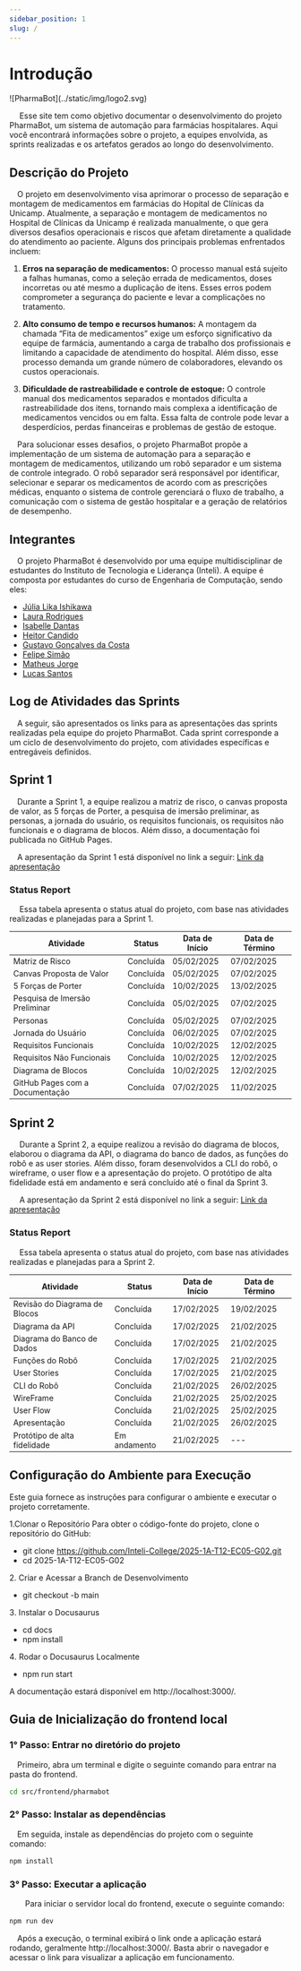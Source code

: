 ```yaml
---
sidebar_position: 1
slug: /
---
```


# Introdução
<div style={{textAlign: 'center'}}>
![PharmaBot](../static/img/logo2.svg)
</div>

&emsp; Esse site tem como objetivo documentar o desenvolvimento do projeto PharmaBot, um sistema de automação para farmácias hospitalares. Aqui você encontrará informações sobre o projeto, a equipes envolvida, as sprints realizadas e os artefatos gerados ao longo do desenvolvimento.

## Descrição do Projeto

&emsp;O projeto em desenvolvimento visa aprimorar o processo de separação e montagem de medicamentos em farmácias do Hopital de Clínicas da Unicamp. Atualmente, a separação e montagem de medicamentos no Hospital de Clínicas da Unicamp é realizada manualmente, o que gera diversos desafios operacionais e riscos que afetam diretamente a qualidade do atendimento ao paciente. Alguns dos principais problemas enfrentados incluem:

1. **Erros na separação de medicamentos:** O processo manual está sujeito a falhas humanas, como a seleção errada de medicamentos, doses incorretas ou até mesmo a duplicação de itens. Esses erros podem comprometer a segurança do paciente e levar a complicações no tratamento.

2. **Alto consumo de tempo e recursos humanos:** A montagem da chamada “Fita de medicamentos” exige um esforço significativo da equipe de farmácia, aumentando a carga de trabalho dos profissionais e limitando a capacidade de atendimento do hospital. Além disso, esse processo demanda um grande número de colaboradores, elevando os custos operacionais.

3. **Dificuldade de rastreabilidade e controle de estoque:** O controle manual dos medicamentos separados e montados dificulta a rastreabilidade dos itens, tornando mais complexa a identificação de medicamentos vencidos ou em falta. Essa falta de controle pode levar a desperdícios, perdas financeiras e problemas de gestão de estoque.

&emsp;Para solucionar esses desafios, o projeto PharmaBot propõe a implementação de um sistema de automação para a separação e montagem de medicamentos, utilizando um robô separador e um sistema de controle integrado. O robô separador será responsável por identificar, selecionar e separar os medicamentos de acordo com as prescrições médicas, enquanto o sistema de controle gerenciará o fluxo de trabalho, a comunicação com o sistema de gestão hospitalar e a geração de relatórios de desempenho.

## Integrantes

&emsp;O projeto PharmaBot é desenvolvido por uma equipe multidisciplinar de estudantes do Instituto de Tecnologia e Liderança (Inteli). A equipe é composta por estudantes do curso de Engenharia de Computação, sendo eles:

- [Júlia Lika Ishikawa](https://www.linkedin.com/in/julia-lika-ishikawa/)
- [Laura Rodrigues](https://www.linkedin.com/in/laura-rodrigues31/)
- [Isabelle Dantas](https://www.linkedin.com/in/iisabelledantas/)
- [Heitor Candido](https://www.linkedin.com/in/heitorfariacandido/)
- [Gustavo Gonçalves da Costa](https://www.linkedin.com/in/gustavo-dacosta/)
- [Felipe Simão](https://www.linkedin.com/in/felipefmsimao/)
- [Matheus Jorge](https://www.linkedin.com/in/matheusjorgerosa/)
- [Lucas Santos](https://www.linkedin.com/in/lucas-nepomuceno-ismart/)

## Log de Atividades das Sprints

&emsp;A seguir, são apresentados os links para as apresentações das sprints realizadas pela equipe do projeto PharmaBot. Cada sprint corresponde a um ciclo de desenvolvimento do projeto, com atividades específicas e entregáveis definidos.

## Sprint 1

&emsp;Durante a Sprint 1, a equipe realizou a matriz de risco, o canvas proposta de valor, as 5 forças de Porter, a pesquisa de imersão preliminar, as personas, a jornada do usuário, os requisitos funcionais, os requisitos não funcionais e o diagrama de blocos. Além disso, a documentação foi publicada no GitHub Pages.

&emsp;A apresentação da Sprint 1 está disponível no link a seguir: [Link da apresentação](https://www.canva.com/design/DAGe61Ti2jY/8LlHrnHwNO6Wccc_JHGuew/edit?utm_content=DAGe61Ti2jY&utm_campaign=designshare&utm_medium=link2&utm_source=sharebutton)

### Status Report
&emsp; Essa tabela apresenta o status atual do projeto, com base nas atividades realizadas e planejadas para a Sprint 1.

| Atividade | Status | Data de Início | Data de Término |
|-----------|--------|----------------|-----------------|
| Matriz de Risco | Concluída | 05/02/2025 | 07/02/2025 |
| Canvas Proposta de Valor | Concluída | 05/02/2025 | 07/02/2025 |
| 5 Forças de Porter | Concluída | 10/02/2025 | 13/02/2025 |
| Pesquisa de Imersão Preliminar | Concluída | 05/02/2025 | 07/02/2025 |
| Personas | Concluída | 05/02/2025 | 07/02/2025 |
| Jornada do Usuário | Concluída | 06/02/2025 | 07/02/2025 |
| Requisitos Funcionais | Concluída | 10/02/2025 | 12/02/2025 |
| Requisitos Não Funcionais | Concluída | 10/02/2025 | 12/02/2025 |
| Diagrama de Blocos | Concluída | 10/02/2025 | 12/02/2025 |
| GitHub Pages com a Documentação | Concluída | 07/02/2025 | 11/02/2025 |

## Sprint 2

&emsp; Durante a Sprint 2, a equipe realizou a revisão do diagrama de blocos, elaborou o diagrama da API, o diagrama do banco de dados, as funções do robô e as user stories. Além disso, foram desenvolvidos a CLI do robô, o wireframe, o user flow e a apresentação do projeto. O protótipo de alta fidelidade está em andamento e será concluído até o final da Sprint 3.

&emsp; A apresentação da Sprint 2 está disponível no link a seguir: [Link da apresentação](https://www.canva.com/design/DAGg4FzFG0Y/FrmuOVSsWIUIJ0UQQMvZaw/edit?utm_content=DAGg4FzFG0Y&utm_campaign=designshare&utm_medium=link2&utm_source=sharebutton)

### Status Report
&emsp; Essa tabela apresenta o status atual do projeto, com base nas atividades realizadas e planejadas para a Sprint 2.

| Atividade | Status | Data de Início | Data de Término |
|-----------|--------|----------------|-----------------|
| Revisão do Diagrama de Blocos | Concluída | 17/02/2025 | 19/02/2025 |
| Diagrama da API | Concluída | 17/02/2025 | 21/02/2025 |
| Diagrama do Banco de Dados | Concluída | 17/02/2025 | 21/02/2025 |
| Funções do Robô | Concluída | 17/02/2025 | 21/02/2025 |
| User Stories | Concluída | 17/02/2025 | 21/02/2025 |
| CLI do Robô | Concluída | 21/02/2025 | 26/02/2025 |
| WireFrame | Concluída | 21/02/2025 | 25/02/2025 |
| User Flow | Concluída | 21/02/2025 | 25/02/2025 |
| Apresentação | Concluída | 21/02/2025 | 26/02/2025 |
| Protótipo de alta fidelidade | Em andamento | 21/02/2025 | --- |

## Configuração do Ambiente para Execução
Este guia fornece as instruções para configurar o ambiente e executar o projeto corretamente.

1️.Clonar o Repositório
Para obter o código-fonte do projeto, clone o repositório do GitHub:

* git clone https://github.com/Inteli-College/2025-1A-T12-EC05-G02.git
* cd 2025-1A-T12-EC05-G02

2️. Criar e Acessar a Branch de Desenvolvimento
* git checkout -b main

3️. Instalar o Docusaurus
* cd docs
* npm install

4️. Rodar o Docusaurus Localmente
* npm run start

A documentação estará disponível em http://localhost:3000/.

## Guia de Inicialização do frontend local

### 1° Passo: Entrar no diretório do projeto

&emsp;Primeiro, abra um terminal e digite o seguinte comando para entrar na pasta do frontend.

```bash
cd src/frontend/pharmabot
```

### 2° Passo: Instalar as dependências

&emsp;Em seguida, instale as dependências do projeto com o seguinte comando:

```bash
npm install
```
### 3° Passo: Executar a aplicação

 &emsp;Para iniciar o servidor local do frontend, execute o seguinte comando:

```bash
npm run dev
```
&emsp;Após a execução, o terminal exibirá o link onde a aplicação estará rodando, geralmente http://localhost:3000/. Basta abrir o navegador e acessar o link para visualizar a aplicação em funcionamento.